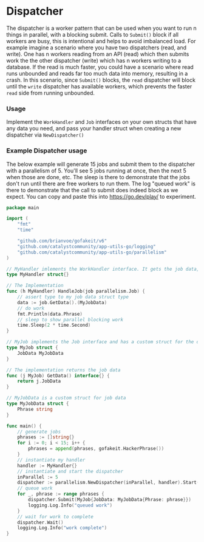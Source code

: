 
# Dispatcher
The dispatcher is a worker pattern that can be used when you want to run n things in parallel, with a blocking submit. Calls to `Submit()` block if all workers are busy, this is intentional and helps to avoid imbalanced load. For example imagine a scenario where you have two dispatchers (read, and write). One has n workers reading from an API (read) which then submits work the the other dispatcher (write) which has  n workers writing to a database. If the read is much faster, you could have a scenario where read runs unbounded and reads far too much data into memory, resulting in a crash. In this scenario, since `Submit()` blocks, the `read` dispatcher will block until the `write` dispatcher has available workers, which prevents the faster `read` side from running unbounded.
### Usage
Implement the `WorkHandler` and `Job` interfaces on your own structs that have any data you need, and pass your handler struct when creating a new dispatcher via `NewDispatcher()`

### Example Dispatcher usage
The below example will generate 15 jobs and submit them to the dispatcher with a parallelism of 5. You'll see 5 jobs running at once, then the next 5 when those are done, etc. The sleep is there to demonstrate that the jobs don't run until there are free workers to run them. The log "queued work" is there to demonstrate that the call to submit does indeed block as we expect. You can copy and paste this into https://go.dev/play/ to experiment.

```go  
package main

import (
	"fmt"
	"time"

	"github.com/brianvoe/gofakeit/v6"
	"github.com/catalystcommunity/app-utils-go/logging"
	"github.com/catalystcommunity/app-utils-go/parallelism"
)

// MyHandler imlements the WorkHandler interface. It gets the job data, prints the phrase, and then sleeps.
type MyHandler struct{}

// The Implementation
func (h MyHandler) HandleJob(job parallelism.Job) {
	// assert type to my job data struct type
	data := job.GetData().(MyJobData)
	// do work
	fmt.Println(data.Phrase)
	// sleep to show parallel blocking work
	time.Sleep(2 * time.Second)
}

// MyJob implements the Job interface and has a custom struct for the data my job needs to run, in this case `MyJobData` which has a single string field
type MyJob struct {
	JobData MyJobData
}

// The implementation returns the job data
func (j MyJob) GetData() interface{} {
	return j.JobData
}

// MyJobData is a custom struct for job data
type MyJobData struct {
	Phrase string
}

func main() {
	// generate jobs
	phrases := []string{}
	for i := 0; i < 15; i++ {
		phrases = append(phrases, gofakeit.HackerPhrase())
	}
	// instantiate my handler
	handler := MyHandler{}
	// instantiate and start the dispatcher
	inParallel := 5
	dispatcher := parallelism.NewDispatcher(inParallel, handler).Start()
	// queue work
	for _, phrase := range phrases {
		dispatcher.Submit(MyJob{JobData: MyJobData{Phrase: phrase}})
		logging.Log.Info("queued work")
	}
	// wait for work to complete
	dispatcher.Wait()
	logging.Log.Info("work complete")
}
```
